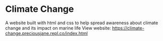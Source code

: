 # Climate Change

A website built with html and css to help spread awareness about climate change and its impact on marine life
View website: https://climate-change.preciousjane.repl.co/index.html 
